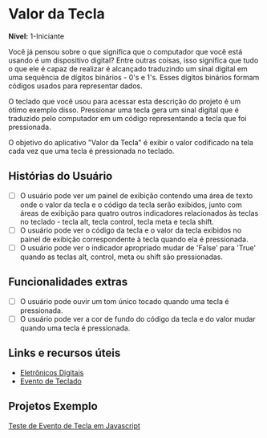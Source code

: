 # Valor da Tecla

**Nível:** 1-Iniciante

Você já pensou sobre o que significa que o computador que você está usando é
um dispositivo digital? Entre outras coisas, isso significa que tudo o que ele é capaz de
realizar é alcançado traduzindo um sinal digital em uma sequência de dígitos binários - 0's e 1's. Esses dígitos binários formam códigos usados para representar dados.

O teclado que você usou para acessar esta descrição do projeto é um ótimo exemplo
disso. Pressionar uma tecla gera um sinal digital que é traduzido pelo
computador em um código representando a tecla que foi pressionada.

O objetivo do aplicativo "Valor da Tecla" é exibir o valor codificado na tela cada
vez que uma tecla é pressionada no teclado.

## Histórias do Usuário

-   [ ] O usuário pode ver um painel de exibição contendo uma área de texto onde o valor da tecla
e o código da tecla serão exibidos, junto com áreas de exibição para quatro outros
indicadores relacionados às teclas no teclado - tecla alt, tecla control,
tecla meta e tecla shift.
-   [ ] O usuário pode ver o código da tecla e o valor da tecla exibidos no painel de exibição
correspondente à tecla quando ela é pressionada.
-   [ ] O usuário pode ver o indicador apropriado mudar de 'False' para 'True'
quando as teclas alt, control, meta ou shift são pressionadas.

## Funcionalidades extras

-   [ ] O usuário pode ouvir um tom único tocado quando uma tecla é pressionada.
-   [ ] O usuário pode ver a cor de fundo do código da tecla e do valor mudar quando
uma tecla é pressionada.

## Links e recursos úteis

- [Eletrônicos Digitais](https://pt.wikipedia.org/wiki/Eletr%C3%B4nica_digital)
- [Evento de Teclado](https://developer.mozilla.org/pt-BR/docs/Web/API/KeyboardEvent)

## Projetos Exemplo

[Teste de Evento de Tecla em Javascript](https://unixpapa.com/js/testkey.html)
